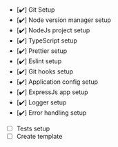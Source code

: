 -   [✔️] Git Setup
-   [✔️] Node version manager setup
-   [✔️] NodeJs project setup
-   [✔️] TypeScript setup
-   [✔️] Prettier setup
-   [✔️] Eslint setup
-   [✔️] Git hooks setup
-   [✔️] Application config setup
-   [✔️] ExpressJs app setup
-   [✔️] Logger setup
-   [✔️] Error handling setup
-   [ ] Tests setup
-   [ ] Create template
